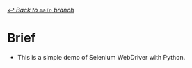 [_↩ Back to `main` branch_](https://github.com/cuongpiger/python)

# Brief
* This is a simple demo of Selenium WebDriver with Python.
